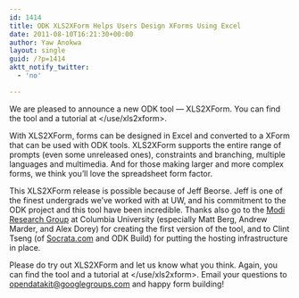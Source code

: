 ```yaml
---
id: 1414
title: ODK XLS2XForm Helps Users Design XForms Using Excel
date: 2011-08-10T16:21:30+00:00
author: Yaw Anokwa
layout: single
guid: /?p=1414
aktt_notify_twitter:
  - 'no'

---
```

We are pleased to announce a new ODK tool &#8212; XLS2XForm. You can find the tool and a tutorial at </use/xls2xform>.

With XLS2XForm, forms can be designed in Excel and converted to a XForm that can be used with ODK tools. XLS2XForm supports the entire range of prompts (even some unreleased ones), constraints and branching, multiple languages and multimedia. And for those making larger and more complex forms, we think you’ll love the spreadsheet form factor.

This XLS2XForm release is possible because of Jeff Beorse. Jeff is one of the finest undergrads we’ve worked with at UW, and his commitment to the ODK project and this tool have been incredible. Thanks also go to the [Modi Research Group](http://modi.mech.columbia.edu/) at Columbia University (especially Matt Berg, Andrew Marder, and Alex Dorey) for creating the first version of the tool, and to Clint Tseng (of [Socrata.com](http://socrata.com) and ODK Build) for putting the hosting infrastructure in place.

Please do try out XLS2XForm and let us know what you think. Again, you can find the tool and a tutorial at </use/xls2xform>. Email your questions to <opendatakit@googlegroups.com> and happy form building!
